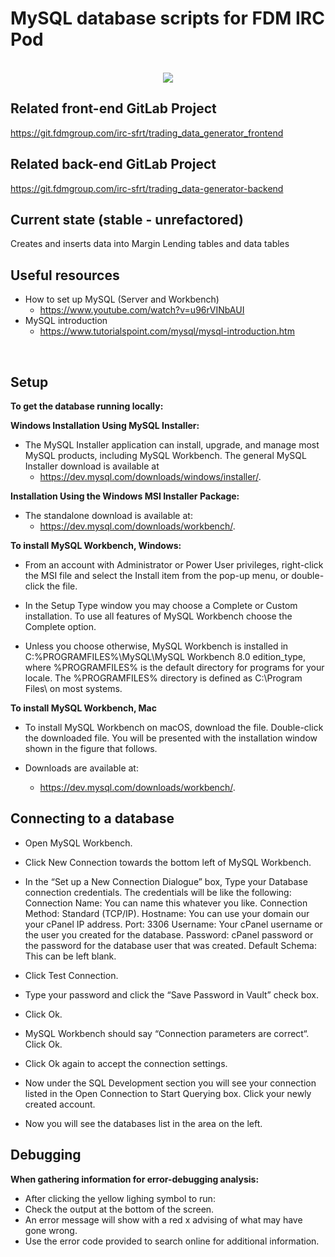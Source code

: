 # MySQL database scripts for FDM IRC Pod

<br/>

<div align="center">
  <img src="https://blogs.kent.ac.uk/soc-employability/files/2018/08/fdm-logos.png"/>
</div>

## Related front-end GitLab Project
https://git.fdmgroup.com/irc-sfrt/trading_data_generator_frontend

## Related back-end GitLab Project
https://git.fdmgroup.com/irc-sfrt/trading_data-generator-backend

## Current state (stable - unrefactored)
Creates and inserts data into Margin Lending tables and data tables

## Useful resources
* How to set up MySQL (Server and Workbench)
  - https://www.youtube.com/watch?v=u96rVINbAUI
* MySQL introduction
  - https://www.tutorialspoint.com/mysql/mysql-introduction.htm

<br/>

## Setup
<b> To get the database running locally: </b>

<b> Windows Installation Using MySQL Installer: </b>
* The MySQL Installer application can install, upgrade, and manage most MySQL products, including MySQL Workbench.
  The general MySQL Installer download is available at 
  - https://dev.mysql.com/downloads/windows/installer/. 

<b> Installation Using the Windows MSI Installer Package: </b>
* The standalone download is available at: 
  - https://dev.mysql.com/downloads/workbench/.

<b> To install MySQL Workbench, Windows: </b>

* From an account with Administrator or Power User privileges, right-click the MSI file and select the Install 
  item from the pop-up menu, or double-click the file.

* In the Setup Type window you may choose a Complete or Custom installation. 
  To use all features of MySQL Workbench choose the Complete option.

* Unless you choose otherwise, MySQL Workbench is installed in C:\%PROGRAMFILES%\MySQL\MySQL Workbench 8.0 edition_type\, 
  where %PROGRAMFILES% is the default directory for programs for your locale. The %PROGRAMFILES% directory is defined as C:\Program Files\ on most systems.

<b> To install MySQL Workbench, Mac</b>

* To install MySQL Workbench on macOS, download the file. Double-click the downloaded file. 
  You will be presented with the installation window shown in the figure that follows.

* Downloads are available at: 
  - https://dev.mysql.com/downloads/workbench/.


## Connecting to a database

* Open MySQL Workbench.

* Click New Connection towards the bottom left of MySQL Workbench.

* In the “Set up a New Connection Dialogue” box, Type your Database connection credentials. The credentials will be like the following:
	Connection Name: You can name this whatever you like.
	Connection Method: Standard (TCP/IP).
	Hostname: You can use your domain our your cPanel IP address.
	Port: 3306
	Username: Your cPanel username or the user you created for the database.
	Password: cPanel password or the password for the database user that was created.
	Default Schema: This can be left blank.

* Click Test Connection.

* Type your password and click the “Save Password in Vault” check box.

* Click Ok.

* MySQL Workbench should say “Connection parameters are correct“. Click Ok.

* Click Ok again to accept the connection settings.

* Now under the SQL Development section you will see your connection listed in the Open Connection to Start Querying box. Click your newly created account.

* Now you will see the databases list in the area on the left.


## Debugging

<b> When gathering information for error-debugging analysis: </b>

* After clicking the yellow lighing symbol to run:
* Check the output at the bottom of the screen.
* An error message will show with a red x advising of what may have gone wrong.
* Use the error code provided to search online for additional information.


